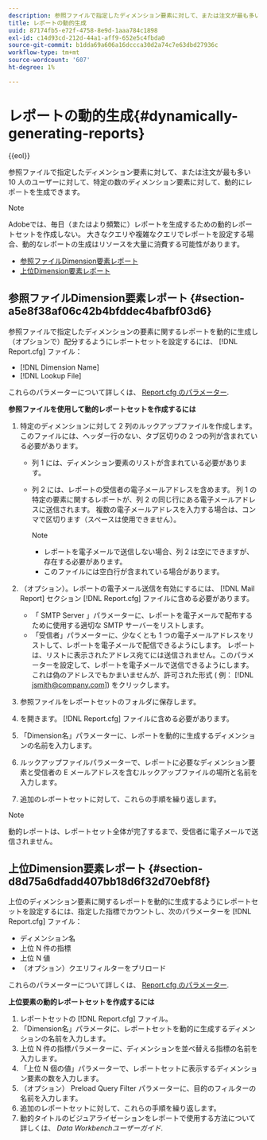 ```yaml
---
description: 参照ファイルで指定したディメンション要素に対して、または注文が最も多い 10 人のユーザーに対して、特定の数のディメンション要素に対して、動的にレポートを生成できます。
title: レポートの動的生成
uuid: 87174fb5-e72f-4758-8e9d-1aaa784c1898
exl-id: c14d93cd-212d-44a1-aff9-652e5c4fbda0
source-git-commit: b1dda69a606a16dccca30d2a74c7e63dbd27936c
workflow-type: tm+mt
source-wordcount: '607'
ht-degree: 1%

---
```


# レポートの動的生成{#dynamically-generating-reports}

{{eol}}

参照ファイルで指定したディメンション要素に対して、または注文が最も多い 10 人のユーザーに対して、特定の数のディメンション要素に対して、動的にレポートを生成できます。

>[!NOTE]
>
>Adobeでは、毎日（またはより頻繁に）レポートを生成するための動的レポートセットを作成しない。 大きなクエリや複雑なクエリでレポートを設定する場合、動的なレポートの生成はリソースを大量に消費する可能性があります。

* [参照ファイルDimension要素レポート](../../../../../home/c-rpt-oview/c-work-rpt-sets/t-create-rpt-set/t-config-rpt-set/c-dyn-gen-rpts.md#section-a5e8f38af06c42b4bfddec4bafbf03d6)
* [上位Dimension要素レポート](../../../../../home/c-rpt-oview/c-work-rpt-sets/t-create-rpt-set/t-config-rpt-set/c-dyn-gen-rpts.md#section-d8d75a6dfadd407bb18d6f32d70ebf8f)

## 参照ファイルDimension要素レポート {#section-a5e8f38af06c42b4bfddec4bafbf03d6}

参照ファイルで指定したディメンションの要素に関するレポートを動的に生成し（オプションで）配分するようにレポートセットを設定するには、 [!DNL Report.cfg] ファイル：

* [!DNL Dimension Name]
* [!DNL Lookup File]

これらのパラメーターについて詳しくは、 [Report.cfg のパラメーター](../../../../../home/c-rpt-oview/c-rpt-param-ref/c-rpt-param.md#concept-838e59d72d3f4cb29ee15f5c7eb0ceff).

**参照ファイルを使用して動的レポートセットを作成するには**

1. 特定のディメンションに対して 2 列のルックアップファイルを作成します。 このファイルには、ヘッダー行のない、タブ区切りの 2 つの列が含まれている必要があります。

   * 列 1 には、ディメンション要素のリストが含まれている必要があります。
   * 列 2 には、レポートの受信者の電子メールアドレスを含めます。 列 1 の特定の要素に関するレポートが、列 2 の同じ行にある電子メールアドレスに送信されます。 複数の電子メールアドレスを入力する場合は、コンマで区切ります（スペースは使用できません）。

      >[!NOTE]
      >
      >
      >    
      >    
      >    * レポートを電子メールで送信しない場合、列 2 は空にできますが、存在する必要があります。
      >    * このファイルには空白行が含まれている場合があります。


1. （オプション）。レポートの電子メール送信を有効にするには、 [!DNL Mail Report] セクション [!DNL Report.cfg] ファイルに含める必要があります。

   * 「 SMTP Server 」パラメーターに、レポートを電子メールで配布するために使用する適切な SMTP サーバーをリストします。
   * 「受信者」パラメーターに、少なくとも 1 つの電子メールアドレスをリストして、レポートを電子メールで配信できるようにします。 レポートは、リストに表示されたアドレス宛てには送信されません。このパラメーターを設定して、レポートを電子メールで送信できるようにします。 これは偽のアドレスでもかまいませんが、許可された形式 ( 例： [!DNL jsmith@company.com]) をクリックします。

1. 参照ファイルをレポートセットのフォルダに保存します。
1. を開きます。 [!DNL Report.cfg] ファイルに含める必要があります。
1. 「Dimension名」パラメーターに、レポートを動的に生成するディメンションの名前を入力します。
1. ルックアップファイルパラメーターで、レポートに必要なディメンション要素と受信者の E メールアドレスを含むルックアップファイルの場所と名前を入力します。
1. 追加のレポートセットに対して、これらの手順を繰り返します。

>[!NOTE]
>
>動的レポートは、レポートセット全体が完了するまで、受信者に電子メールで送信されません。

## 上位Dimension要素レポート {#section-d8d75a6dfadd407bb18d6f32d70ebf8f}

上位のディメンション要素に関するレポートを動的に生成するようにレポートセットを設定するには、指定した指標でカウントし、次のパラメーターを [!DNL Report.cfg] ファイル：

* ディメンション名
* 上位 N 件の指標
* 上位 N 値
* （オプション）クエリフィルターをプリロード

これらのパラメーターについて詳しくは、 [Report.cfg のパラメーター](../../../../../home/c-rpt-oview/c-rpt-param-ref/c-rpt-param.md#concept-838e59d72d3f4cb29ee15f5c7eb0ceff).

**上位要素の動的レポートセットを作成するには**

1. レポートセットの [!DNL Report.cfg] ファイル。
1. 「Dimension名」パラメータに、レポートセットを動的に生成するディメンションの名前を入力します。
1. 上位 N 件の指標パラメーターに、ディメンションを並べ替える指標の名前を入力します。
1. 「上位 N 個の値」パラメーターで、レポートセットに表示するディメンション要素の数を入力します。
1. （オプション） Preload Query Filter パラメーターに、目的のフィルターの名前を入力します。
1. 追加のレポートセットに対して、これらの手順を繰り返します。
1. 動的タイトルのビジュアライゼーションをレポートで使用する方法について詳しくは、 *Data Workbenchユーザーガイド*.
